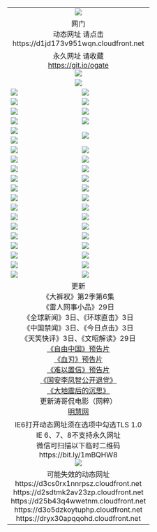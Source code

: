 ﻿<table>
  <tr></tr>
  <tr><td colspan=2 align=center><img src="https://cloud.githubusercontent.com/assets/11880933/13434984/f430fae2-e012-11e5-814f-c2df1e82b247.jpg" /></td></tr>
  <tr><td colspan=2 align=center>网门<br>动态网址 请点击
<br>https://d1jd173v951wqn.cloudfront.net
    </td>
  </tr>
  <tr>
    <td colspan=2 align=center>永久网址 请收藏<br/><a href="https://git.io/ogate" target="_blank">https://git.io/ogate</a><br/><a href="https://d1jd173v951wqn.cloudfront.net/Up/0WMGDL2.png" target="_blank"><img src="https://d1jd173v951wqn.cloudfront.net/Up/0WMGD2.png"/></a></td>
    <!--td align=center>临时网址 微信用<br/><a href="https://bit.ly/1mBQHW8" target="_blank">https://bit.ly/1mBQHW8</a><br/><a href="https://d1jd173v951wqn.cloudfront.net/Up/0WMGDL3.png" target="_blank"><img src="https://d1jd173v951wqn.cloudfront.net/Up/0WMGD3.png"/></a></td-->
  </tr>
  <tr>
    <td colspan=2 align=center><a href="https://d1jd173v951wqn.cloudfront.net/ogUP.aspx?name=0oGate.apk" target="_blank"><img src="https://d1jd173v951wqn.cloudfront.net/Up/0WMAZ.jpg" /></a></td>
  </tr>
  <tr>
    <td><a href="https://d1jd173v951wqn.cloudfront.net/ogNice.aspx" target="_blank"><img src="https://d1jd173v951wqn.cloudfront.net/Up/0WCYY.jpg" /></a></td>
    <td><a href="https://d1jd173v951wqn.cloudfront.net/onCO.aspx?ob=600%E4%BA%8B%E7%89%A9&op=%E5%A2%9E%E5%88%A0%E6%94%B9&args=WH1~%23%E7%B1%BB%E5%9E%8B6%E6%96%B0%E9%97%BB%7c%23%E7%B1%BB%E5%9E%8B6%E8%AF%84%E8%AE%BA&mode=" target="_blank"><img src="https://d1jd173v951wqn.cloudfront.net/Up/0WZTT.jpg" /></a></td> 
  </tr>
  <tr>
    <td><a href="https://d1jd173v951wqn.cloudfront.net/ogDY.aspx" target="_blank"><img src="https://d1jd173v951wqn.cloudfront.net/Up/0FK.jpg" /></a></td>
    <td><a href="https://d1jd173v951wqn.cloudfront.net/ogST.aspx" target="_blank"><img src="https://d1jd173v951wqn.cloudfront.net/Up/0ST.jpg" /></a></td> 
  </tr>
  <tr>
    <!--td rowspan=2><a href="https://d1jd173v951wqn.cloudfront.net/ogUP.aspx?name=WJ.mp4&count=T:1,480P:1" target="_blank"><img src="https://d1jd173v951wqn.cloudfront.net/Up/WJ.jpg" /></a></td-->
    <td><a href="https://d1jd173v951wqn.cloudfront.net/ogUP.aspx?name=11DKC.mp4&count=T:2,2:6,1:16" target="_blank"><img src="https://d1jd173v951wqn.cloudfront.net/Up/11DKC.jpg" /></a></td> 
    <td><div><a href="https://d1jd173v951wqn.cloudfront.net/ogUP.aspx?name=LRWS.mp4&count=7B:8,6B:44,5A:10,5B:35,4A:14,4B:19,3A:10,3B:26,2A:16,2B:21,1A:23,1B:29&current=7B:8" target="_blank"><img src="https://d1jd173v951wqn.cloudfront.net/Up/LRWS.jpg" /></a></td>
   </tr>
  <tr>
    <td><a href="https://d1jd173v951wqn.cloudfront.net/ogUP.aspx?name=LRSH.mp4&count=W:13,2:10" target="_blank"><img src="https://d1jd173v951wqn.cloudfront.net/Up/LRSH.jpg" /></a></td>
    <td><a href="https://d1jd173v951wqn.cloudfront.net/ogUP.aspx?name=BYWXY.mp4" target="_blank"><img src="https://d1jd173v951wqn.cloudfront.net/Up/BYWXY.jpg" /></a></td>
  </tr>
  <tr>
    <td><a href="https://d1jd173v951wqn.cloudfront.net/ogUP.aspx?name=JQR.mp4&count=2" target="_blank"><img src="https://d1jd173v951wqn.cloudfront.net/Up/JQR.jpg" /></a></td>   
    <td rowspan=2><a href="https://d1jd173v951wqn.cloudfront.net/ogUP.aspx?name=JP.mp4&count=9" target="_blank"><img src="https://d1jd173v951wqn.cloudfront.net/Up/JP.jpg" /></td>
  </tr>
  <tr>
    <td><a href="https://d1jd173v951wqn.cloudfront.net/ogUP.aspx?name=WH.mp4" target="_blank"><img src="https://d1jd173v951wqn.cloudfront.net/Up/WH.jpg" /></a></td>
  </tr>
  <tr>
    <td><a href="https://d1jd173v951wqn.cloudfront.net/ogUP.aspx?name=SSZJ.mp4&count=SP:6,480P:8" target="_blank"><img src="https://d1jd173v951wqn.cloudfront.net/Up/SSZJ.jpg" /></a></td>
    <td><a href="https://d1jd173v951wqn.cloudfront.net/ogUP.aspx?name=ZY.mp4&count=2015:16" target="_blank"><img src="https://d1jd173v951wqn.cloudfront.net/Up/ZY.jpg" /></a</td>
  </tr>
  <tr>
    <td><a href="https://d1jd173v951wqn.cloudfront.net/ogUP.aspx?name=XTFY.mp4&count=B:2,A:24" target="_blank"><img src="https://d1jd173v951wqn.cloudfront.net/Up/XTFY.jpg" /></a></td>
    <td><a href="https://d1jd173v951wqn.cloudfront.net/ogUP.aspx?name=1XQK.mp4&count=13" target="_blank"><img src="https://d1jd173v951wqn.cloudfront.net/Up/1XQK.jpg" /></a</td>
  </tr>
  <tr>
    <td><a href="https://d1jd173v951wqn.cloudfront.net/ogUP.aspx?name=1LYF.mp4&count=2" target="_blank"><img src="https://d1jd173v951wqn.cloudfront.net/Up/1LYF0.jpg" /></a></td>
    <td><a href="https://d1jd173v951wqn.cloudfront.net/ogUP.aspx?name=1ZGC.mp4&count=6" target="_blank"><img src="https://d1jd173v951wqn.cloudfront.net/Up/1ZGC0.jpg" /></a></td>
  </tr>
  <tr>
    <td><a href="https://d1jd173v951wqn.cloudfront.net/ogUP.aspx?name=1ZKM.mp4&count=3&current=3" target="_blank"><img src="https://d1jd173v951wqn.cloudfront.net/Up/1ZKM0.jpg" /></a></td>  
    <td><a href="https://d1jd173v951wqn.cloudfront.net/ogUP.aspx?name=1WWY.mp4&count=6&current=6" target="_blank"><img src="https://d1jd173v951wqn.cloudfront.net/Up/1WWY0.jpg" /></a></td>
  </tr>
  <tr>
    <td><a href="https://d1jd173v951wqn.cloudfront.net/ogUP.aspx?name=10JGY.mp4&count=3" target="_blank"><img src="https://d1jd173v951wqn.cloudfront.net/Up/10JGY0.jpg" /></a></td>
    <td><a href="https://d1jd173v951wqn.cloudfront.net/ogUP.aspx?name=10CYS.mp4&count=2" target="_blank"><img src="https://d1jd173v951wqn.cloudfront.net/Up/10CYS0.jpg" /></a></td>
  </tr>
  <tr>
    <td><a href="https://d1jd173v951wqn.cloudfront.net/ogUP.aspx?name=4SQQ.mp4&count=201603:3,201602:20,201601:21&current=201603:2" target="_blank"><img src="https://d1jd173v951wqn.cloudfront.net/Up/4SQQ0.jpg"/></a></td>
    <td><a href="https://d1jd173v951wqn.cloudfront.net/ogUP.aspx?name=4SHQ.mp4&count=201603:3,201602:27,201601:28&current=201603:3" target="_blank"><img src="https://d1jd173v951wqn.cloudfront.net/Up/4SHQ0.jpg"/></a></td>
  </tr>
  <tr>
    <td><a href="https://d1jd173v951wqn.cloudfront.net/ogUP.aspx?name=4SZG.mp4&count=201603:3,201602:21,201601:23&current=201603:2" target="_blank"><img src="https://d1jd173v951wqn.cloudfront.net/Up/4SZG0.jpg"/></a></td>
    <td><a href="https://d1jd173v951wqn.cloudfront.net/ogUP.aspx?name=4SDJ.mp4&count=201603A:3,201603B:3,201602A:24,201602B:7,201601A:48,201601B:6&current=201603A:2" target="_blank"><img src="https://d1jd173v951wqn.cloudfront.net/Up/4SDJ0.jpg"/></a></td>
  </tr>
  <tr>
    <td><a href="https://d1jd173v951wqn.cloudfront.net/ogUP.aspx?name=4CTX.mp4&count=201602:4,201601:4&current=201602:4" target="_blank"><img src="https://d1jd173v951wqn.cloudfront.net/Up/4CTX0.jpg"/></a></td>
    <td><a href="https://d1jd173v951wqn.cloudfront.net/ogUP.aspx?name=4CWZ.mp4&count=201602:4,201601:4&current=201602:4" target="_blank"><img src="https://d1jd173v951wqn.cloudfront.net/Up/4CWZ0.jpg"/></a></td>
  </tr>
  <tr>
    <td><a href="https://d1jd173v951wqn.cloudfront.net/onUP.aspx?name=https://dwsfx5awq5vcc.cloudfront.net/" target="_blank"><img src="https://d1jd173v951wqn.cloudfront.net/Up/0DTW.jpg"/></a></td>
    <td><a href="https://d1jd173v951wqn.cloudfront.net/onUP.aspx?name=https://d240ns8up8earz.cloudfront.net/acenter/" target="_blank"><img src="https://d1jd173v951wqn.cloudfront.net/Up/0TDW.jpg" /></a></td>
  </tr>
  <tr>
    <td><a href="https://d1jd173v951wqn.cloudfront.net/onUP.aspx?name=https://d4508d6vomz2p.cloudfront.net/gb/nsc413.htm" target="_blank"><img src="https://d1jd173v951wqn.cloudfront.net/Up/0DJY.jpg" /></a></td>
    <td><a href="https://d1jd173v951wqn.cloudfront.net/onUP.aspx?name=https://d3bxwq7vzudb5l.cloudfront.net/xtr/gb/prog204.html" target="_blank"><img src="https://d1jd173v951wqn.cloudfront.net/Up/0XTR.jpg" /></a></td>
  </tr>
  <tr>
    <td><a href="https://d1jd173v951wqn.cloudfront.net/onUP.aspx?name=https://d3aj00iefsmfgc.cloudfront.net/" target="_blank"><img src="https://d1jd173v951wqn.cloudfront.net/Up/0MHW.jpg" /></a></td>
    <td><a href="https://d1jd173v951wqn.cloudfront.net/onUP.aspx?name=https://d1lcj91uv80klr.cloudfront.net/" target="_blank"><img src="https://d1jd173v951wqn.cloudfront.net/Up/0ZJW.jpg" /></a></td>
  </tr>
  <tr>
    <td><a href="https://d1jd173v951wqn.cloudfront.net/ogUP.aspx?name=0FG.zip" target="_blank"><img src="https://d1jd173v951wqn.cloudfront.net/Up/0FG.jpg" /></a></td>
    <td><a href="https://d1jd173v951wqn.cloudfront.net/ogUP.aspx?name=0FGA.apk" target="_blank"><img src="https://d1jd173v951wqn.cloudfront.net/Up/0FGA.jpg" /></a></td>
  </tr>
  <tr>
    <td><a href="https://d1jd173v951wqn.cloudfront.net/ogUP.aspx?name=0U.zip" target="_blank"><img src="https://d1jd173v951wqn.cloudfront.net/Up/0U.jpg" /></a></td>
    <td><a href="https://d1jd173v951wqn.cloudfront.net/ogUP.aspx?name=0UA.apk" target="_blank"><img src="https://d1jd173v951wqn.cloudfront.net/Up/0UA.jpg" /></a></td>
  </tr>
  <tr>
    <td><a href="https://d1jd173v951wqn.cloudfront.net/ogUP.aspx?name=0iPPOTV.zip" target="_blank"><img src="https://d1jd173v951wqn.cloudfront.net/Up/0iPPOTV.jpg" /></a></td>
    <td><a href="https://d1jd173v951wqn.cloudfront.net/ogUP.aspx?name=0iNTD.apk" target="_blank"><img src="https://d1jd173v951wqn.cloudfront.net/Up/0iNTD.jpg" /></a></td>
  </tr>
  <tr>
    <td colspan=2 align=center>更新<br>
      《大裤衩》第2季第6集<br>
      《雷人网事小品》29日<br>
      《全球新闻》3日、《环球直击》3日<br>
      《中国禁闻》3日、《今日点击》3日<br>
      《天笑快评》3日、《文昭解读》29日<br>
      <a href="https://d1jd173v951wqn.cloudfront.net/ogUP.aspx?name=11ZYZG0.mp4" target="_blank">《自由中国》预告片</a><br>
      <a href="https://d1jd173v951wqn.cloudfront.net/ogUP.aspx?name=11XR.mp4" target="_blank">《血刃》预告片</a><br>
      <a href="https://d1jd173v951wqn.cloudfront.net/ogUP.aspx?name=11NYZX.mp4&count=2" target="_blank">《难以置信》预告片</a><br>
      <a href="https://d1jd173v951wqn.cloudfront.net/ogUP.aspx?name=4LFZ.mp4" target="_blank">《国安李凤智公开退党》</a><br>
      <a href="https://d1jd173v951wqn.cloudfront.net/ogUP.aspx?name=4DDZHDCS.mp4" target="_blank">《大地震后的沉思》</a><br>
      更新涛哥侃电影（网粹）<br>
      <a href="https://d1jd173v951wqn.cloudfront.net/onUP.aspx?name=https://www.minghui.org/" target="_blank">明慧网</a></td>
    </td>
  </tr>
  <tr>
    <td colspan=2 align=center>IE6打开动态网址须在选项中勾选TLS 1.0<br/>IE 6、7、8不支持永久网址<br/>
      微信可扫描以下临时二维码<br/>https://bit.ly/1mBQHW8<br/><a href="https://d1jd173v951wqn.cloudfront.net/Up/0WMGDL3.png" target="_blank"><img src="https://d1jd173v951wqn.cloudfront.net/Up/0WMGD3.png"/></a><br>
  </tr>
  <tr>
    <td colspan=2 align=center>可能失效的动态网址
<br>https://d3cs0rx1nnrpsz.cloudfront.net
<br>https://d2sdtmk2av23zp.cloudfront.net
<br>https://d25b43q4wwetnm.cloudfront.net
<br>https://d3o5dzkoytuphp.cloudfront.net
<br>https://dryx30apqqohd.cloudfront.net
    </td>
  </tr>
</table>
